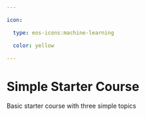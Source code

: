 ```yaml
---

icon: 

  type: eos-icons:machine-learning

  color: yellow

---
```


# Simple Starter Course

Basic starter course with three simple topics